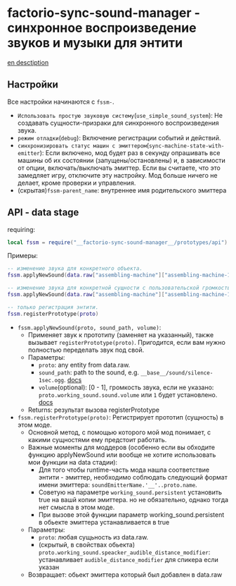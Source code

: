 # factorio-sync-sound-manager - синхронное воспроизведение звуков и музыки для энтити

[en desctiption](https://github.com/asvdvl/factorio-sync-sound-manager/blob/master/README.md)

## Настройки
Все настройки начинаются с `fssm-`.
- `Использовать простую звуковую систему`(`use_simple_sound_system`): Не создавать сущности-призраки для синхронного воспроизведения звука.
- `режим отладки`(`debug`): Включение регистрации событий и действий.
- `синхронизировать статус машин с эмиттером`(`sync-machine-state-with-emitter`): Если включено, мод будет раз в секунду опрашивать все машины об их состоянии (запущены/остановлены) и, в зависимости от опции, включать/выключать эмиттер. Если вы считаете, что это замедляет игру, отключите эту настройку. Мод больше ничего не делает, кроме проверки и управления.
- (скрытая)`fssm-parent_name`: внутреннее имя родительского эмиттера

## API - data stage
requiring:
```lua
local fssm = require("__factorio-sync-sound-manager__/prototypes/api")
```
Примеры:
```lua
-- изменение звука для конкретного объекта.
fssm.applyNewSound(data.raw["assembling-machine"]["assembling-machine-1"], "__my-mod__/my-sound.ogg")

-- изменение звука для конкретной сущности с пользовательской громкостью.
fssm.applyNewSound(data.raw["assembling-machine"]["assembling-machine-1"], "__my-mod__/my-sound.ogg", 0.7)

-- только регистрация энтити.
fssm.registerPrototype(proto)
```
- `fssm.applyNewSound(proto, sound_path, volume)`:
    - Применяет звук к прототипу (заменяет на указанный), также вызывает `registerPrototype(proto)`.
    Пригодится, если вам нужно полностью переделать звук под свой.
    - Параметры:
        - `proto`: any entity from data.raw.
        - `sound_path`: path to the sound, e.g. `__base__/sound/silence-1sec.ogg`. [docs](https://lua-api.factorio.com/latest/types/FileName.html)
        - `volume`(optional): [0 - 1], громкость звука, если не указано: `proto.working_sound.sound.volume` или `1` будет установлено. [docs](https://lua-api.factorio.com/latest/types/Sound.html#volume)
    - Returns: результат вызова registerPrototype
- `fssm.registerPrototype(proto)`: Регистрирует прототип (сущность) в этом моде.
    - Основной метод, с помощью которого мой мод понимает, с какими сущностями ему предстоит работать.
    - Важные моменты для моддеров (особенно если вы обходите функцию applyNewSound или вообще не хотите использовать мои функции на datа стадии):
        - Для того чтобы runtime-часть мода нашла соответствие энтити - эмиттер, необходимо соблюдать следующий формат имени эмиттера: `soundEmitterName.'__'..proto.name`.
        - Советую на параметре `working_sound.persistent` установить true на вашй копии эмиттера. но не обязательно, однако тогда нет смысла в этом моде.
        - При вызове этой функции параметр working_sound.persistent в обьекте эмиттера устанавливается в true
    - Параметры:
        - `proto`: любая сущьность из data.raw.
        - (скрытый, в свойствах обьекта) `proto.working_sound.speacker_audible_distance_modifier`: устанавливает `audible_distance_modifier` для спикера если указан
    - Возвращает: обьект эмиттера который был добавлен в data.raw